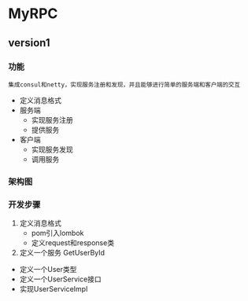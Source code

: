 # MyRPC

## version1

### 功能
`集成consul和netty，实现服务注册和发现，并且能够进行简单的服务端和客户端的交互`
* 定义消息格式
* 服务端
  * 实现服务注册
  * 提供服务
* 客户端
  * 实现服务发现
  * 调用服务

### 架构图

### 开发步骤
1. 定义消息格式
   * pom引入lombok
   * 定义request和response类
2. 定义一个服务 GetUserById
  * 定义一个User类型
  * 定义一个UserService接口
  * 实现UserServiceImpl
    
